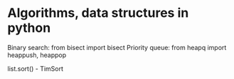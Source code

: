 # Algorithms, data structures in python

Binary search: from bisect import bisect
Priority queue: from heapq import heappush, heappop

list.sort() - TimSort